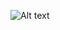 ![Alt text]([path/to/image.png](https://github.com/fatiha-mvv/app_web_net/blob/3d53e3e774e087dfe2e925895461ef407c6e21fc/1.png))
